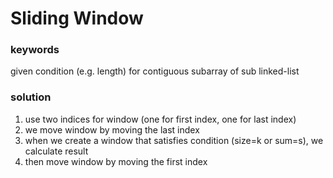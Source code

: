 # Sliding Window

### keywords

given condition (e.g. length) for contiguous subarray of sub linked-list

### solution

1. use two indices for window (one for first index, one for last index)
2. we move window by moving the last index
3. when we create a window that satisfies condition (size=k or sum=s), we calculate result
4. then move window by moving the first index